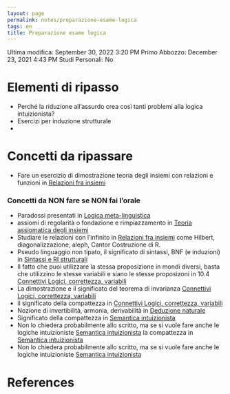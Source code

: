 ```yaml
---
layout: page
permalink: notes/preparazione-esame-logica
tags: en
title: Preparazione esame logica
---
```


Ultima modifica: September 30, 2022 3:20 PM
Primo Abbozzo: December 23, 2021 4:43 PM
Studi Personali: No

# Elementi di ripasso

- Perché la riduzione all’assurdo crea così tanti problemi alla logica intuizionista?
- Esercizi per induzione strutturale
-

# Concetti da ripassare

- Fare un esercizio di dimostrazione teoria degli insiemi con relazioni e funzioni in [Relazioni fra insiemi](/notes/relazioni-fra-insiemi)

### Concetti da NON fare se NON fai l’orale

- Paradossi presentati in [Logica meta-linguistica](/notes/logica-meta-linguistica)
- assiomi di regolarità o fondazione e rimpiazzamento in  [Teoria assiomatica degli insiemi](/notes/teoria-assiomatica-degli-insiemi)
- Studiare le relazioni con l’infinito in [Relazioni fra insiemi](/notes/relazioni-fra-insiemi) come Hilbert, diagonalizzazione, aleph, Cantor Costruzione di R.
- Pseudo linguaggio non tipato, il significato di sintassi, BNF (e induzioni) in [Sintassi e RI strutturali](/notes/sintassi-e-ri-strutturali)
- Il fatto che puoi utilizzare la stessa proposizione in mondi diversi, basta che utilizzino le stesse variabili e siano le stesse proposizoni in 10.4  [Connettivi Logici, correttezza, variabili](/notes/connettivi-logici,-correttezza,-variabili)
- La dimostrazione e il significato del teorema di invarianza [Connettivi Logici, correttezza, variabili](/notes/connettivi-logici,-correttezza,-variabili)
- il significato della compattezza in [Connettivi Logici, correttezza, variabili](/notes/connettivi-logici,-correttezza,-variabili)
- Nozione di invertibilità, armonia, derivabilità in [Deduzione naturale](/notes/deduzione-naturale)
- Significato della compattezza in [Semantica intuizionista](/notes/semantica-intuizionista)
- Non lo chiedera probabilmente allo scritto, ma se si vuole fare anche le logiche intuizioniste [Semantica intuizionista](/notes/semantica-intuizionista)
la compattezza in [Semantica intuizionista](/notes/semantica-intuizionista)
- Non lo chiedera probabilmente allo scritto, ma se si vuole fare anche le logiche intuizioniste [Semantica intuizionista](/notes/semantica-intuizionista)

# References